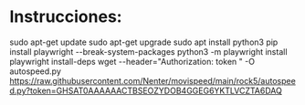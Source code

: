# Instrucciones:
sudo apt-get update
sudo apt-get upgrade
sudo apt install python3
pip install playwright --break-system-packages
python3 -m playwright install
playwright install-deps
wget --header="Authorization: token <token>" -O autospeed.py https://raw.githubusercontent.com/Nenter/movispeed/main/rock5/autospeed.py?token=GHSAT0AAAAAACTBSEOZYDOB4GGEG6YKTLVCZTA6DAQ
